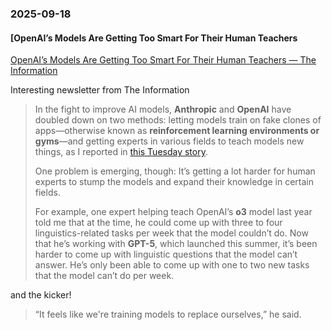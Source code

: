 ### 2025-09-18
#### [OpenAI’s Models Are Getting Too Smart For Their Human Teachers
[OpenAI’s Models Are Getting Too Smart For Their Human Teachers — The Information](https://www.theinformation.com/articles/openais-models-getting-smart-human-teachers?rc=arnbfe)

Interesting newsletter from The Information

> In the fight to improve AI models, **Anthropic** and **OpenAI** have doubled down on two methods: letting models train on fake clones of apps—otherwise known as **reinforcement learning environments or gyms**—and getting experts in various fields to teach models new things, as I reported in [this Tuesday story](https://url3396.theinformation.com/ls/click?upn=u001.71kYkaWDpGOJSzbGrs4y1TNF0-2FB-2Bh5pDUdkL0JSEoBmbIlaCwUAb-2B2vhxG1AFBaNK03flILn7zJs8v1kech20r5eppkhW8xbfTqOmjaHF5vbsOcAjpxukzTKqD-2BGSPezScAMYUr5H6e3ZVMoYF6BEzXhzZCuLL38PeT9y68mo4yn8sld8sVRgl-2BnJDOVOfUC4HcH2DxAnaIaR2RFtbhWfgdIu3UFXzM0mZTscB7DLTI-3DhOyi_AuC1hQt1RN-2BQ8oJF7JTR1tika1meOrVYrdKu0OyV0p-2B1mOEfWNRn9J-2B6tRYBCt3jXKmm-2BjQyDRyeskWIckTKI-2Fzrw-2FW1biZoJwQQeqkG6FupAQ-2B-2Bj6zukxlEmbnwmjCLsh67pMKNnLAWpfnqdp-2FNggMRlzWnhO11-2BtCARD9uiE0cCjMEnjEXS2InYmcG4I-2FTP7G5wP8-2B8LUR5qmPkWjYAco6z5mswvI-2BqJz1PtPbGhNP6Qxm-2Bumgq6ovkrnoCF4ekXSn9K6I8fI9O5Q0I1S3vXzPCh-2F6Ka0AP1qdwkOTL8oikH8d4ixvyWxQwNRy-2B88I3lA0rpvaZn-2BRlkbE0smaIRyyGCf1pSqq1SW4oJLhAy-2FUfbLj6rZ3DihsG-2BAmZbXw).
> 
> One problem is emerging, though: It’s getting a lot harder for human experts to stump the models and expand their knowledge in certain fields.
> 
> For example, one expert helping teach OpenAI’s **o3** model last year told me that at the time, he could come up with three to four linguistics-related tasks per week that the model couldn’t do. Now that he’s working with **GPT-5**, which launched this summer, it’s been harder to come up with linguistic questions that the model can’t answer. He’s only been able to come up with one to two new tasks that the model can’t do per week.

and the kicker!

> “It feels like we're training models to replace ourselves,” he said.

####
